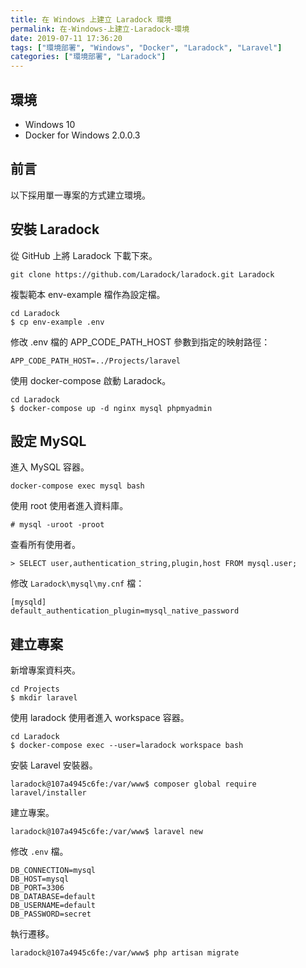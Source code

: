 ```yaml
---
title: 在 Windows 上建立 Laradock 環境
permalink: 在-Windows-上建立-Laradock-環境
date: 2019-07-11 17:36:20
tags: ["環境部署", "Windows", "Docker", "Laradock", "Laravel"]
categories: ["環境部署", "Laradock"]
---
```


## 環境

- Windows 10
- Docker for Windows 2.0.0.3

## 前言

以下採用單一專案的方式建立環境。

## 安裝 Laradock

從 GitHub 上將 Laradock 下載下來。

```CMD
git clone https://github.com/Laradock/laradock.git Laradock
```

複製範本 env-example 檔作為設定檔。

```CMD
cd Laradock
$ cp env-example .env
```

修改 .env 檔的 APP_CODE_PATH_HOST 參數到指定的映射路徑：

```ENV
APP_CODE_PATH_HOST=../Projects/laravel
```

使用 docker-compose 啟動 Laradock。

```CMD
cd Laradock
$ docker-compose up -d nginx mysql phpmyadmin
```

## 設定 MySQL

進入 MySQL 容器。

```CMD
docker-compose exec mysql bash
```

使用 root 使用者進入資料庫。

```
# mysql -uroot -proot
```

查看所有使用者。

```
> SELECT user,authentication_string,plugin,host FROM mysql.user;
```

修改 `Laradock\mysql\my.cnf` 檔：

```
[mysqld]
default_authentication_plugin=mysql_native_password
```

## 建立專案

新增專案資料夾。

```CMD
cd Projects
$ mkdir laravel
```

使用 laradock 使用者進入 workspace 容器。

```CMD
cd Laradock
$ docker-compose exec --user=laradock workspace bash
```

安裝 Laravel 安裝器。

```CMD
laradock@107a4945c6fe:/var/www$ composer global require laravel/installer
```

建立專案。

```ENV
laradock@107a4945c6fe:/var/www$ laravel new
```

修改 `.env` 檔。

```ENV
DB_CONNECTION=mysql
DB_HOST=mysql
DB_PORT=3306
DB_DATABASE=default
DB_USERNAME=default
DB_PASSWORD=secret
```

執行遷移。

```CMD
laradock@107a4945c6fe:/var/www$ php artisan migrate
```
